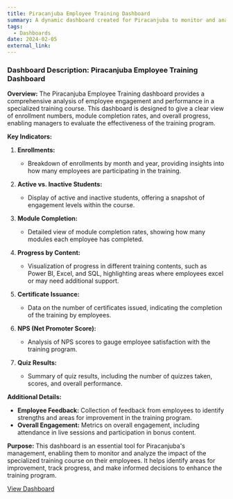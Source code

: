 ```yaml
---
title: Piracanjuba Employee Training Dashboard
summary: A dynamic dashboard created for Piracanjuba to monitor and analyze employee engagement and performance in a specialized training course. It provides insights into enrollment, module completion, and overall progress, aiding in the evaluation of the training program's effectiveness.
tags:
  - Dashboards
date: 2024-02-05
external_link: 
---
```

### Dashboard Description: Piracanjuba Employee Training Dashboard


**Overview:**
The Piracanjuba Employee Training dashboard provides a comprehensive analysis of employee engagement and performance in a specialized training course. This dashboard is designed to give a clear view of enrollment numbers, module completion rates, and overall progress, enabling managers to evaluate the effectiveness of the training program.

**Key Indicators:**
1. **Enrollments:**
   - Breakdown of enrollments by month and year, providing insights into how many employees are participating in the training.

2. **Active vs. Inactive Students:**
   - Display of active and inactive students, offering a snapshot of engagement levels within the course.

3. **Module Completion:**
   - Detailed view of module completion rates, showing how many modules each employee has completed.

4. **Progress by Content:**
   - Visualization of progress in different training contents, such as Power BI, Excel, and SQL, highlighting areas where employees excel or may need additional support.

5. **Certificate Issuance:**
   - Data on the number of certificates issued, indicating the completion of the training by employees.

6. **NPS (Net Promoter Score):**
   - Analysis of NPS scores to gauge employee satisfaction with the training program.

7. **Quiz Results:**
   - Summary of quiz results, including the number of quizzes taken, scores, and overall performance.

**Additional Details:**
- **Employee Feedback:** Collection of feedback from employees to identify strengths and areas for improvement in the training program.
- **Overall Engagement:** Metrics on overall engagement, including attendance in live sessions and participation in bonus content.

**Purpose:**
This dashboard is an essential tool for Piracanjuba's management, enabling them to monitor and analyze the impact of the specialized training course on their employees. It helps identify areas for improvement, track progress, and make informed decisions to enhance the training program.

<a href="dashboard.pdf" target="_blank">View Dashboard</a>